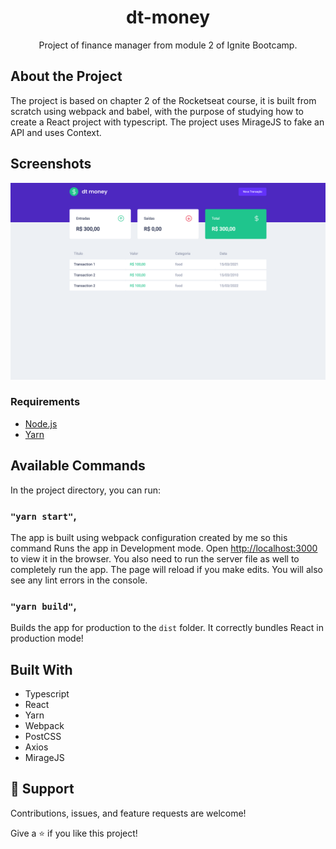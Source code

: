 <h1 align="center">dt-money</h1>

<p align="center">Project of finance manager from module 2 of Ignite Bootcamp.</p>

## About the Project

The project is based on chapter 2 of the Rocketseat course, it is built from scratch using webpack and babel, with the purpose of studying how to create a React project with typescript. The project uses MirageJS to fake an API and uses Context.

## Screenshots

![Home Page](/screenshots/image.png 'Home Page')

### Requirements

- [Node.js](https://nodejs.org/en/)
- [Yarn](https://classic.yarnpkg.com/)

## Available Commands

In the project directory, you can run:

### `"yarn start"`,

The app is built using webpack configuration created by me so this command Runs the app in Development mode. Open [http://localhost:3000](http://localhost:3000) to view it in the browser. You also need to run the server file as well to completely run the app. The page will reload if you make edits.
You will also see any lint errors in the console.

### `"yarn build"`,

Builds the app for production to the `dist` folder. It correctly bundles React in production mode!

## Built With

- Typescript
- React
- Yarn
- Webpack
- PostCSS
- Axios
- MirageJS

## 🤝 Support

Contributions, issues, and feature requests are welcome!

Give a ⭐️ if you like this project!
